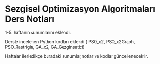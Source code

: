 # Sezgisel Optimizasyon Algoritmaları Ders Notları

1-5. haftanın sunumlarını eklendi.

Derste incelenen Python kodları eklendi ( PSO_x2, PSO_x2Graph, PSO_Rastrigin, GA_x2, GA_Gezginsatici)


Haftalar ilerledikçe buradaki sunumlar,notlar ve kodlar güncellenecektir.
